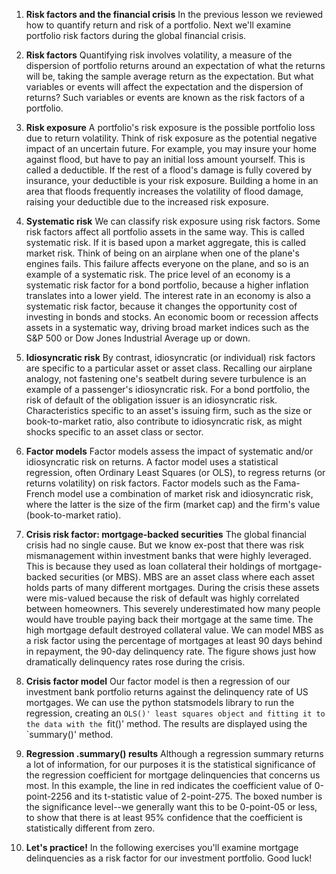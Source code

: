 1. **Risk factors and the financial crisis**
In the previous lesson we reviewed how to quantify return and risk of a portfolio. Next we'll examine portfolio risk factors during the global financial crisis.

2. **Risk factors**
Quantifying risk involves volatility, a measure of the dispersion of portfolio returns around an expectation of what the returns will be, taking the sample average return as the expectation. But what variables or events will affect the expectation and the dispersion of returns? Such variables or events are known as the risk factors of a portfolio.

3. **Risk exposure**
A portfolio's risk exposure is the possible portfolio loss due to return volatility. Think of risk exposure as the potential negative impact of an uncertain future. For example, you may insure your home against flood, but have to pay an initial loss amount yourself. This is called a deductible. If the rest of a flood's damage is fully covered by insurance, your deductible is your risk exposure. Building a home in an area that floods frequently increases the volatility of flood damage, raising your deductible due to the increased risk exposure.

4. **Systematic risk**
We can classify risk exposure using risk factors. Some risk factors affect all portfolio assets in the same way. This is called systematic risk. If it is based upon a market aggregate, this is called market risk. Think of being on an airplane when one of the plane's engines fails. This failure affects everyone on the plane, and so is an example of a systematic risk. The price level of an economy is a systematic risk factor for a bond portfolio, because a higher inflation translates into a lower yield. The interest rate in an economy is also a systematic risk factor, because it changes the opportunity cost of investing in bonds and stocks. An economic boom or recession affects assets in a systematic way, driving broad market indices such as the S&P 500 or Dow Jones Industrial Average up or down.

5. **Idiosyncratic risk**
By contrast, idiosyncratic (or individual) risk factors are specific to a particular asset or asset class. Recalling our airplane analogy, not fastening one's seatbelt during severe turbulence is an example of a passenger's idiosyncratic risk. For a bond portfolio, the risk of default of the obligation issuer is an idiosyncratic risk. Characteristics specific to an asset's issuing firm, such as the size or book-to-market ratio, also contribute to idiosyncratic risk, as might shocks specific to an asset class or sector.

6. **Factor models**
Factor models assess the impact of systematic and/or idiosyncratic risk on returns. A factor model uses a statistical regression, often Ordinary Least Squares (or OLS), to regress returns (or returns volatility) on risk factors. Factor models such as the Fama-French model use a combination of market risk and idiosyncratic risk, where the latter is the size of the firm (market cap) and the firm's value (book-to-market ratio).

7. **Crisis risk factor: mortgage-backed securities**
The global financial crisis had no single cause. But we know ex-post that there was risk mismanagement within investment banks that were highly leveraged. This is because they used as loan collateral their holdings of mortgage-backed securities (or MBS). MBS are an asset class where each asset holds parts of many different mortgages. During the crisis these assets were mis-valued because the risk of default was highly correlated between homeowners. This severely underestimated how many people would have trouble paying back their mortgage at the same time. The high mortgage default destroyed collateral value. We can model MBS as a risk factor using the percentage of mortgages at least 90 days behind in repayment, the 90-day delinquency rate. The figure shows just how dramatically delinquency rates rose during the crisis.

8. **Crisis factor model**
Our factor model is then a regression of our investment bank portfolio returns against the delinquency rate of US mortgages. We can use the python statsmodels library to run the regression, creating an `OLS()' least squares object and fitting it to the data with the `fit()' method. The results are displayed using the `summary()' method.

9. **Regression .summary() results**
Although a regression summary returns a lot of information, for our purposes it is the statistical significance of the regression coefficient for mortgage delinquencies that concerns us most. In this example, the line in red indicates the coefficient value of 0-point-2256 and its t-statistic value of 2-point-275. The boxed number is the significance level--we generally want this to be 0-point-05 or less, to show that there is at least 95% confidence that the coefficient is statistically different from zero.

10. **Let's practice!**
In the following exercises you'll examine mortgage delinquencies as a risk factor for our investment portfolio. Good luck!